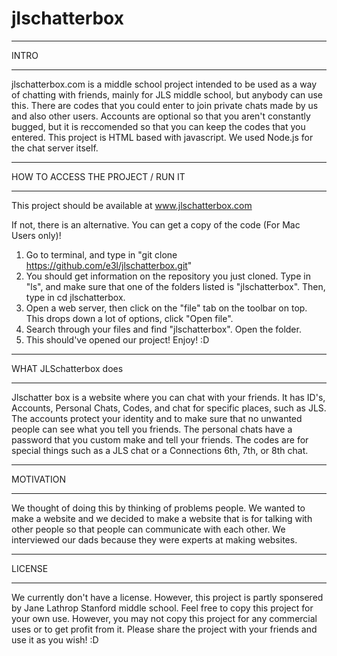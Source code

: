 # jlschatterbox

***
INTRO
***

jlschatterbox.com is a middle school project intended to be used as a way of chatting with friends, mainly for JLS middle school, but anybody can use this. There are codes that you could enter to join private chats made by us and also other users. Accounts are optional so that you aren't constantly bugged, but it is reccomended so that you can keep the codes that you entered. This project is HTML based with javascript. We used Node.js for the chat server itself.

***
HOW TO ACCESS THE PROJECT / RUN IT
***

This project should be available at www.jlschatterbox.com


If not, there is an alternative. You can get a copy of the code (For Mac Users only)!

1. Go to terminal, and type in "git clone https://github.com/e3l/jlschatterbox.git"
2. You should get information on the repository you just cloned. Type in "ls", and make sure that one of the folders listed is "jlschatterbox". Then, type in cd jlschatterbox.
3. Open a web server, then click on the "file" tab on the toolbar on top. This drops down a lot of options, click "Open file".
4. Search through your files and find "jlschatterbox". Open the folder.
5. This should've opened our project! Enjoy! :D

***
WHAT JLSchatterbox does
***

Jlschatter box is a website where you can chat with your friends. It has ID's, Accounts, Personal Chats, Codes, and chat for specific places, such as JLS. The accounts protect your identity and to make sure that no unwanted people can see what you tell you friends. The personal chats have a password that you custom make and tell your friends. The codes are for special things such as a JLS chat or a Connections 6th, 7th, or 8th chat.

***
MOTIVATION
***

We thought of doing this by thinking of problems people. We wanted to make a website and we decided to make a website that is for talking with other people so that people can communicate with each other. We interviewed our dads because they were experts at making websites.

***
LICENSE
***

We currently don't have a license. However, this project is partly sponsered by Jane Lathrop Stanford middle school. Feel free to copy this project for your own use. However, you may not copy this project for any commercial uses or to get profit from it. Please share the project with your friends and use it as you wish! :D